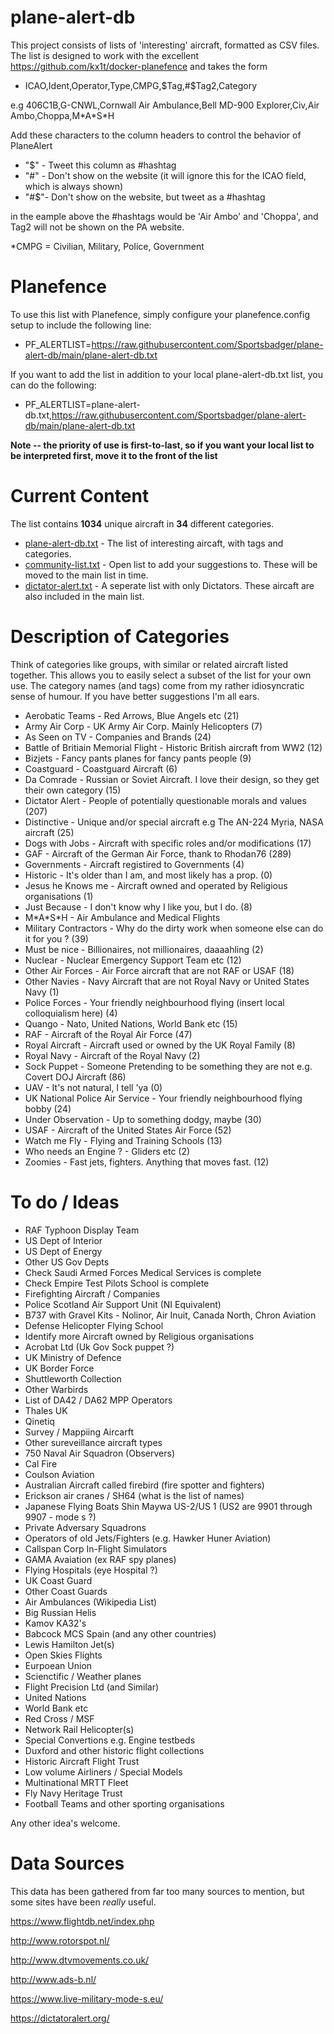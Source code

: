 # plane-alert-db
This project consists of lists of 'interesting' aircraft, formatted as CSV files. The list is designed to work with the excellent https://github.com/kx1t/docker-planefence and takes the form 

- ICAO,Ident,Operator,Type,CMPG,$Tag,#$Tag2,Category

e.g 406C1B,G-CNWL,Cornwall Air Ambulance,Bell MD-900 Explorer,Civ,Air Ambo,Choppa,M\*A\*S\*H 

Add these characters to the column headers to control the behavior of PlaneAlert

- "$" \- Tweet this column as #hashtag
- "#" \- Don't show on the website (it will ignore this for the ICAO field, which is always shown)
- "#$"\- Don't show on the website, but tweet as a #hashtag

in the eample above the #hashtags would be 'Air Ambo' and 'Choppa', and Tag2 will not be shown on the PA website.

\*CMPG = Civilian, Military, Police, Government

# Planefence
To use this list with Planefence, simply configure your planefence.config setup to include the following line:

- PF_ALERTLIST=https://raw.githubusercontent.com/Sportsbadger/plane-alert-db/main/plane-alert-db.txt

If you want to add the list in addition to your local plane-alert-db.txt list, you can do the following:

- PF_ALERTLIST=plane-alert-db.txt,https://raw.githubusercontent.com/Sportsbadger/plane-alert-db/main/plane-alert-db.txt

**Note -- the priority of use is first-to-last, so if you want your local list to be interpreted first, move it to the front of the list**

# Current Content

The list contains **1034** unique aircraft in **34** different categories.

- [plane-alert-db.txt](https://github.com/Sportsbadger/plane-alert-db/blob/main/plane-alert-db.txt) - The list of interesting aircaft, with tags and categories.
- [community-list.txt](https://github.com/Sportsbadger/plane-alert-db/blob/main/community-list) - Open list to add your suggestions to. These will be moved to the main list in time.  
- [dictator-alert.txt](https://github.com/Sportsbadger/plane-alert-db/blob/main/dictator-alert.txt) - A seperate list with only Dictators. These aircaft are also included in the main list.


# Description of Categories	   

Think of categories like groups, with similar or related aircraft listed together. This allows you to easily select a subset of the list for your own use. The category names (and tags) come from my rather idiosyncratic sense of humour. If you have better suggestions I'm all ears.

- Aerobatic Teams \- Red Arrows, Blue Angels etc (21)
- Army Air Corp \- UK Army Air Corp. Mainly Helicopters (7)
- As Seen on TV \- Companies and Brands (24)
- Battle of Britiain Memorial Flight \- Historic British aircraft from WW2 (12)
- Bizjets \- Fancy pants planes for fancy pants people (9)
- Coastguard \- Coastguard Aircraft (6)
- Da Comrade \- Russian or Soviet Aircraft. I love their design, so they get their own category (15)
- Dictator Alert \- People of potentially questionable morals and values (207)
- Distinctive \- Unique and/or special aircraft e.g The AN-224 Myria, NASA aircraft (25)
- Dogs with Jobs \- Aircraft with specific roles and/or modifications (17)
- GAF \- Aircraft of the German Air Force, thank to Rhodan76 (289)
- Governments \- Aircraft registired to Governments (4)
- Historic \- It's older than I am, and most likely has a prop. (0)
- Jesus he Knows me \- Aircraft owned and operated by Religious organisations (1)
- Just Because \- I don't know why I like you, but I do. (8)
- M\*A\*S\*H \- Air Ambulance and Medical Flights
- Military Contractors \- Why do the dirty work when someone else can do it for you ? (39)
- Must be nice \- Billionaires, not millionaires, daaaahling (2)
- Nuclear \- Nuclear Emergency Support Team etc (12)
- Other Air Forces \- Air Force aircraft that are not RAF or USAF (18)
- Other Navies \- Navy Aircraft that are not Royal Navy or United States Navy (1)
- Police Forces \- Your friendly neighbourhood flying (insert local colloquialism here) (4)
- Quango \- Nato, United Nations, World Bank etc (15)
- RAF \- Aircraft of the Royal Air Force (47)
- Royal Aircraft \- Aircraft used or owned by the UK Royal Family (8)
- Royal Navy \- Aircraft of the Royal Navy (2)
- Sock Puppet \- Someone Pretending to be something they are not e.g. Covert DOJ Aircraft (86)
- UAV \- It's not natural, I tell 'ya (0)
- UK National Police Air Service \- Your friendly neighbourhood flying bobby (24)
- Under Observation \- Up to something dodgy, maybe (30)
- USAF \- Aircraft of the United States Air Force (52)
- Watch me Fly \- Flying and Training Schools (13)
- Who needs an Engine ? \- Gliders etc (2)
- Zoomies \- Fast jets, fighters. Anything that moves fast. (12)

# To do / Ideas

- RAF Typhoon Display Team
- US Dept of Interior
- US Dept of Energy
- Other US Gov Depts
- Check Saudi Armed Forces Medical Services is complete
- Check Empire Test Pilots School is complete
- Firefighting Aircraft / Companies
- Police Scotland Air Support Unit (NI Equivalent)
- B737 with Gravel Kits - Nolinor, Air Inuit, Canada North, Chron Aviation
- Defense Helicopter Flying School
- Identify more Aircraft owned by Religious organisations
- Acrobat Ltd (Uk Gov Sock puppet ?)
- UK Ministry of Defence
- UK Border Force
- Shuttleworth Collection
- Other Warbirds
- List of DA42 / DA62 MPP Operators
- Thales UK
- Qinetiq
- Survey / Mappiing Aircarft
- Other sureveillance aircraft types
- 750 Naval Air Squadron (Observers)
- Cal Fire
- Coulson Aviation
- Australian Aircraft called firebird (fire spotter and fighters)
- Erickson air cranes / SH64 (what is the list of names)
- Japanese Flying Boats Shin Maywa US-2/US 1 (US2 are 9901 through 9907 - mode s ?)
- Private Adversary Squadrons
- Operators of old Jets/Fighters (e.g. Hawker Huner Aviation)
- Callspan Corp In-Flight Simulators
- GAMA Avaiation (ex RAF spy planes)
- Flying Hospitals (eye Hospital ?)
- UK Coast Guard
- Other Coast Guards
- Air Ambulances (Wikipedia List)
- Big Russian Helis
- Kamov KA32's
- Babcock MCS Spain (and any other countries)
- Lewis Hamilton Jet(s)
- Open Skies Flights
- Eurpoean Union
- Scienctific / Weather planes
- Flight Precision Ltd (and Similar)
- United Nations
- World Bank etc
- Red Cross / MSF
- Network Rail Helicopter(s)
- Special Convertions e.g. Engine testbeds
- Duxford and other historic flight collections
- Historic Aircraft Flight Trust
- Low volume Airliners / Special Models
- Multinational MRTT Fleet
- Fly Navy Heritage Trust
- Football Teams and other sporting organisations

Any other idea's welcome.

# Data Sources

This data has been gathered from far too many sources to mention, but some sites have been *really* useful.

https://www.flightdb.net/index.php

http://www.rotorspot.nl/

http://www.dtvmovements.co.uk/

http://www.ads-b.nl/

https://www.live-military-mode-s.eu/

https://dictatoralert.org/
